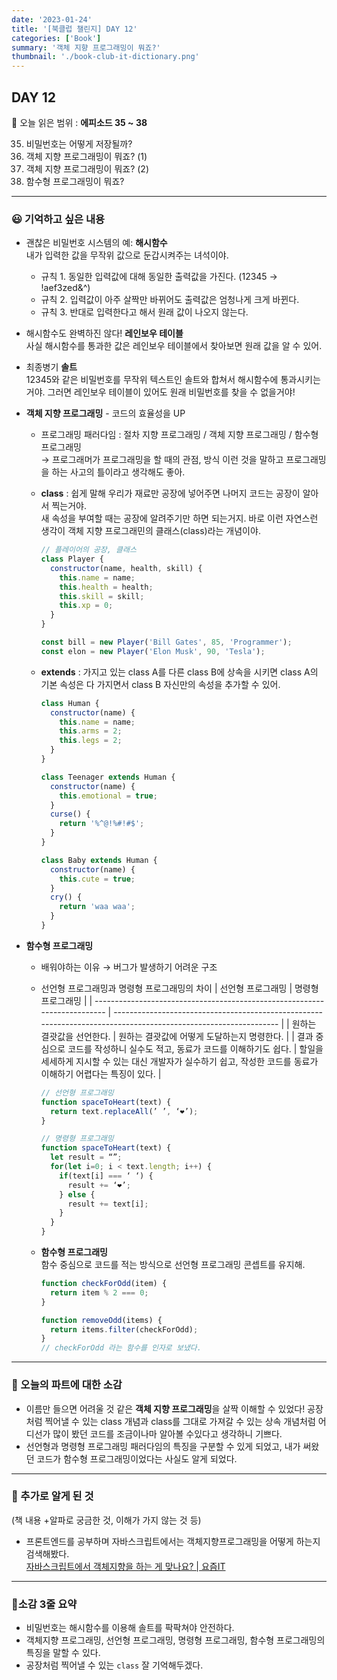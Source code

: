 ```yaml
---
date: '2023-01-24'
title: '[북클럽 챌린지] DAY 12'
categories: ['Book']
summary: '객체 지향 프로그래밍이 뭐죠?'
thumbnail: './book-club-it-dictionary.png'
---
```


## DAY 12

🔖 오늘 읽은 범위 : **에피소드 35 ~ 38**

35. 비밀번호는 어떻게 저장될까?
36. 객체 지향 프로그래밍이 뭐죠? (1)
37. 객체 지향 프로그래밍이 뭐죠? (2)
38. 함수형 프로그래밍이 뭐죠?

---

### 😃 기억하고 싶은 내용

- 괜찮은 비밀번호 시스템의 예: **해시함수**  
  내가 입력한 값을 무작위 값으로 둔갑시켜주는 녀석이야.
  - 규칙 1. 동일한 입력값에 대해 동일한 출력값을 가진다. (12345 → !aef3zed&^)
  - 규칙 2. 입력값이 아주 살짝만 바뀌어도 출력값은 엄청나게 크게 바뀐다.
  - 규칙 3. 반대로 입력한다고 해서 원래 값이 나오지 않는다.
- 해시함수도 완벽하진 않다! **레인보우 테이블**  
  사실 해시함수를 통과한 값은 레인보우 테이블에서 찾아보면 원래 값을 알 수 있어.
- 최종병기 **솔트**  
  12345와 같은 비밀번호를 무작위 텍스트인 솔트와 합쳐서 해시함수에 통과시키는 거야. 그러면 레인보우 테이블이 있어도 원래 비밀번호를 찾을 수 없을거야!
- **객체 지향 프로그래밍** - 코드의 효율성을 UP

  - 프로그래밍 패러다임 : 절차 지향 프로그래밍 / 객체 지향 프로그래밍 / 함수형 프로그래밍  
    → 프로그래머가 프로그래밍을 할 때의 관점, 방식 이런 것을 말하고 프로그래밍을 하는 사고의 틀이라고 생각해도 좋아.
  - **class** : 쉽게 말해 우리가 재료만 공장에 넣어주면 나머지 코드는 공장이 알아서 찍는거야.  
    새 속성을 부여할 때는 공장에 알려주기만 하면 되는거지. 바로 이런 자연스런 생각이 객체 지향 프로그래민의 클래스(class)라는 개념이야.

    ```jsx
    // 플레이어의 공장, 클래스
    class Player {
      constructor(name, health, skill) {
        this.name = name;
        this.health = health;
        this.skill = skill;
        this.xp = 0;
      }
    }

    const bill = new Player('Bill Gates', 85, 'Programmer');
    const elon = new Player('Elon Musk', 90, 'Tesla');
    ```

  - **extends** : 가지고 있는 class A를 다른 class B에 상속을 시키면 class A의 기본 속성은 다 가지면서 class B 자신만의 속성을 추가할 수 있어.

    ```jsx
    class Human {
      constructor(name) {
        this.name = name;
        this.arms = 2;
        this.legs = 2;
      }
    }

    class Teenager extends Human {
      constructor(name) {
        this.emotional = true;
      }
      curse() {
        return '%^@!%#!#$';
      }
    }

    class Baby extends Human {
      constructor(name) {
        this.cute = true;
      }
      cry() {
        return 'waa waa';
      }
    }
    ```

- **함수형 프로그래밍**

  - 배워야하는 이유 → 버그가 발생하기 어려운 구조
  - 선언형 프로그래밍과 명령형 프로그래밍의 차이
    | 선언형 프로그래밍 | 명령형 프로그래밍 |
    | ------------------------------------------------------------------------- | --------------------------------------------------------------------------------------------------------------- |
    | 원하는 결괏값을 선언한다. | 원하는 결괏값에 어떻게 도달하는지 명령한다. |
    | 결과 중심으로 코드를 작성하니 실수도 적고, 동료가 코드를 이해하기도 쉽다. | 할일을 세세하게 지시할 수 있는 대신 개발자가 실수하기 쉽고, 작성한 코드를 동료가 이해하기 어렵다는 특징이 있다. |

    ```jsx
    // 선언형 프로그래밍
    function spaceToHeart(text) {
      return text.replaceAll(’ ’, ‘❤️’);
    }

    // 명령형 프로그래밍
    function spaceToHeart(text) {
      let result = “”;
      for(let i=0; i < text.length; i++) {
        if(text[i] === ‘ ‘) {
          result += ‘❤️’;
        } else {
          result += text[i];
        }
      }
    }
    ```

  - **함수형 프로그래밍**  
    함수 중심으로 코드를 적는 방식으로 선언형 프로그래밍 콘셉트를 유지해.

    ```jsx
    function checkForOdd(item) {
      return item % 2 === 0;
    }

    function removeOdd(items) {
      return items.filter(checkForOdd);
    }
    // checkForOdd 라는 함수를 인자로 보냈다.
    ```

---

### 🤔 오늘의 파트에 대한 소감

- 이름만 들으면 어려울 것 같은 **객체 지향 프로그래밍**을 살짝 이해할 수 있었다! 공장처럼 찍어낼 수 있는 class 개념과 class를 그대로 가져갈 수 있는 상속 개념처럼 어디선가 많이 봤던 코드를 조금이나마 알아볼 수있다고 생각하니 기쁘다.
- 선언형과 명령형 프로그래밍 패러다임의 특징을 구분할 수 있게 되었고, 내가 써왔던 코드가 함수형 프로그래밍이었다는 사실도 알게 되었다.

---

### 🔎 추가로 알게 된 것

(책 내용 +알파로 궁금한 것, 이해가 가지 않는 것 등)

- 프론트엔드를 공부하며 자바스크립트에서는 객체지향프로그래밍을 어떻게 하는지 검색해봤다.  
  [자바스크립트에서 객체지향을 하는 게 맞나요? | 요즘IT](https://yozm.wishket.com/magazine/detail/1396/)

---

### 🤟소감 3줄 요약

- 비밀번호는 해시함수를 이용해 솔트를 팍팍쳐야 안전하다.
- 객체지향 프로그래밍, 선언형 프로그래밍, 명령형 프로그래밍, 함수형 프로그래밍의 특징을 말할 수 있다.
- 공장처럼 찍어낼 수 있는 `class` 잘 기억해두겠다.
